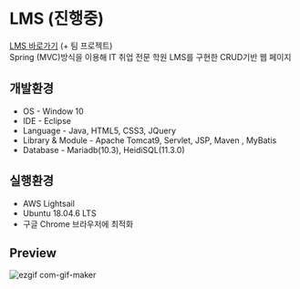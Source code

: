 # LMS (진행중)

[LMS 바로가기](http://3.39.153.13/lms/login) (+ 팀 프로젝트)<br>
Spring (MVC)방식을 이용해 IT 취업 전문 학원 LMS를 구현한 CRUD기반 웹 페이지

## 개발환경

* OS - Window 10
* IDE - Eclipse
* Language - Java, HTML5, CSS3, JQuery
* Library & Module - Apache Tomcat9, Servlet, JSP, Maven , MyBatis
* Database - Mariadb(10.3), HeidiSQL(11.3.0)

## 실행환경

* AWS Lightsail
* Ubuntu 18.04.6 LTS
* 구글 Chrome 브라우저에 최적화

## Preview

![ezgif com-gif-maker](https://user-images.githubusercontent.com/81568681/176998984-6fe5ce78-4d43-4f40-b20b-f2a9f75f5c7e.gif)
